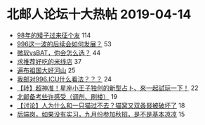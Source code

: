 # 北邮人论坛十大热帖 2019-04-14

- [98年的矮子过来征个友](https://bbs.byr.cn/article/Friends/1920474) 114
- [996这一波的后续会如何发展？](https://bbs.byr.cn/article/Talking/6112840) 53
- [微软vsBAT，你会怎么选？](https://bbs.byr.cn/article/Job/2026378) 44
- [求推荐好吃的米线店](https://bbs.byr.cn/article/Food/501589) 37
- [遍布祖国大好河山](https://bbs.byr.cn/article/Picture/3240353) 25
- [我邮对996.ICU什么看法？？？](https://bbs.byr.cn/article/WorkLife/1120995) 24
- [【转】超神准！星座小王子独创的新型占卜、來一起試玩一下！](https://bbs.byr.cn/article/Constellations/326533) 22
- [北邮备考些许感受（调剂、刷楼）](https://bbs.byr.cn/article/AimGraduate/1164585) 19
- [【讨论】人为什么和一只猫过不去？猫窝又双叒叕被破坏了](https://bbs.byr.cn/article/Pet/152364) 18
- [后端岗，如果没有实习，九月份参加秋招，是不是基本凉凉](https://bbs.byr.cn/article/Java/61728) 15


